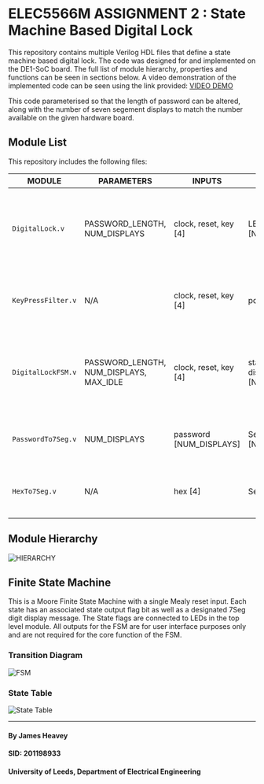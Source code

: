 # ELEC5566M ASSIGNMENT 2 : State Machine Based Digital Lock 

This repository contains multiple Verilog HDL files that define a state machine based digital lock. The code was designed for and implemented on the DE1-SoC board. The full list of module hierarchy, properties and functions can be seen in sections below. A video demonstration of the implemented code can be seen using the link provided:
[VIDEO DEMO](https://github.com/leeds-embedded-systems/ELEC5566M-Assignment2-jamesheavey/blob/6cca6de2a3854d2b45c6a78d0e5444cad8d6c4b4/DEMO%20&%20DIAGRAMS/Digital_Lock_demo.mp4)

This code parameterised so that the length of password can be altered, along with the number of seven segement displays to match the number available on the given hardware board.

## Module List
This repository includes the following files:

| MODULE | PARAMETERS | INPUTS | OUTPUTS | FUNCTION |
| ---  | --- | ---  | --- | --- |
| `DigitalLock.v`    | PASSWORD_LENGTH, NUM_DISPLAYS | clock, reset, key [4] | LEDs [6], 7Seg [NUM_DISPLAYS] | Toplevel module for digital lock system. takes a clock and reset signal as inputs aswell as a set of 4 keys. Instantiates relevant submodules and returns user interfacing outputs in the form of LEDs and seven segment displays (number of displays defined by `NUM_DISPLAYS` parameter). |
| `KeyPressFilter.v` | N/A | clock, reset, key [4] | posedge_key [4] | Module to detect the positive edge of any any button state change. This module prevents additional buttons from being pressed if another is already pressed. Ref: https://www.chipverify.com/verilog/verilog-positive-edge-detector |
| `DigitalLockFSM.v` | PASSWORD_LENGTH, NUM_DISPLAYS, MAX_IDLE | clock, reset, key [4] | state_flags [4], display_digits [NUM_DISPLAYS] | Module to define the function of the lock FSM. Sequentially processes key input (processed by `KeyPressFilter.v`), updates internal state, outputs state flags and digits to display on the 7 segments for user interaction. Further explanation of this module can be observed in the 'Finite State Machine' section below. |
| `PasswordTo7Seg.v` |  NUM_DISPLAYS | password [NUM_DISPLAYS] | SevenSeg [NUM_DISPLAYS] | Module to instantiate and connect the correct number of Hex converter modules with the selected display digits of the password (recieved from `DigitalLockFSM.v` 'display_digits' output). |
| `HexTo7Seg.v`      | N/A | hex [4] | SevenSeg [7] | Module to convert a 4 bit hex value to desired 7 segment representation. Module edited so that standard conversion not exhibited to allow for advanced UI messages to be displayed.  |

## Module Hierarchy
![HIERARCHY](https://github.com/leeds-embedded-systems/ELEC5566M-Assignment2-jamesheavey/blob/6cca6de2a3854d2b45c6a78d0e5444cad8d6c4b4/DEMO%20&%20DIAGRAMS/Assignment2ModuleHierarchy.png)

## Finite State Machine
This is a Moore Finite State Machine with a single Mealy reset input. Each state has an associated state output flag bit as well as a designated 7Seg digit display message. The State flags are connected to LEDs in the top level module. All outputs for the FSM are for user interface purposes only and are not required for the core function of the FSM.

### Transition Diagram
![FSM](https://github.com/leeds-embedded-systems/ELEC5566M-Assignment2-jamesheavey/blob/f6622b21350074fc04de344a3500a411e6c64359/DEMO%20&%20DIAGRAMS/Assignment2StateMachine.png)

### State Table
![State Table](https://github.com/leeds-embedded-systems/ELEC5566M-Assignment2-jamesheavey/blob/a2e5bcf47cadbac6ad48bd6dcb6d61edc7a45dc1/DEMO%20&%20DIAGRAMS/StateTable.png)


---

#### By James Heavey

#### SID: 201198933

#### University of Leeds, Department of Electrical Engineering

